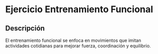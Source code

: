 # Ejercicio Entrenamiento Funcional

## Descripción
El entrenamiento funcional se enfoca en movimientos que imitan actividades cotidianas para mejorar fuerza, coordinación y equilibrio.
